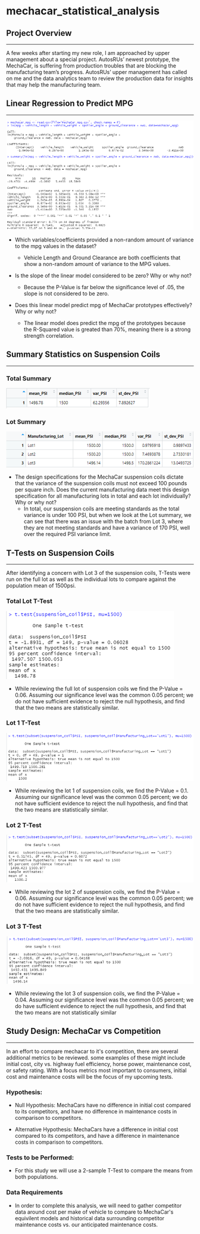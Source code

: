 # mechacar_statistical_analysis

## Project Overview
---
A few weeks after starting my new role, I am approached by upper management about a special project. AutosRUs’ newest prototype, the MechaCar, is suffering from production troubles that are blocking the manufacturing team’s progress. AutosRUs’ upper management has called on me and the data analytics team to review the production data for insights that may help the manufacturing team.


## Linear Regression to Predict MPG
---

![mechacar_lm](./images/mechacar_lm.PNG)

-   Which variables/coefficients provided a non-random amount of variance to the mpg values in the dataset?
    - Vehicle Length and Ground Clearance are both coefficients that show a non-random amount of variance to the MPG values.

-   Is the slope of the linear model considered to be zero? Why or why not?
    - Because the P-Value is far below the significance level of .05, the slope is not considered to be zero.

-   Does this linear model predict mpg of MechaCar prototypes effectively? Why or why not?
    - The linear model does predict the mpg of the prototypes because the R-Squared value is greated than 70%, meaning there is a strong strength correlation.

## Summary Statistics on Suspension Coils
---
### Total Summary
![coil_summary](./images/coil_summary.PNG)

### Lot Summary
![lot_summary](./images/lot_summary.PNG)


- The design specifications for the MechaCar suspension coils dictate that the variance of the suspension coils must not exceed 100 pounds per square inch. Does the current manufacturing data meet this design specification for all manufacturing lots in total and each lot individually? Why or why not?
    - In total, our suspension coils are meeting standards as the total variance is under 100 PSI, but when we look at the Lot summary, we can see that there was an issue with the batch from Lot 3, where they are not meeting standards and have a variance of 170 PSI, well over the required PSI variance limit.

## T-Tests on Suspension Coils
---
After identifying a concern with Lot 3 of the suspension coils, T-Tests were run on the full lot as well as the individual lots to compare against the population mean of 1500psi.


### Total Lot T-Test
![total_t_test](./images/total_t_test.PNG)

-   While reviewing the full lot of suspension coils we find the P-Value = 0.06. Assuming our significance level was the common 0.05 percent; we do not have sufficient evidence to reject the null hypothesis, and find that the two means are statistically similar.

### Lot 1 T-Test
![lot1_t_test](./images/lot1_t_test.PNG)

-   While reviewing the lot 1 of suspension coils, we find the P-Value = 0.1. Assuming our significance level was the common 0.05 percent; we do not have sufficient evidence to reject the null hypothesis, and find that the two means are statistically similar.

### Lot 2 T-Test
![lot2_t_test](./images/lot2_t_test.PNG)

-   While reviewing the lot 2 of suspension coils, we find the P-Value = 0.06. Assuming our significance level was the common 0.05 percent; we do not have sufficient evidence to reject the null hypothesis, and find that the two means are statistically similar.

### Lot 3 T-Test
![lot3_t_test](./images/lot3_t_test.PNG)

-   While reviewing the lot 3 of suspension coils, we find the P-Value = 0.04. Assuming our significance level was the common 0.05 percent; we do have sufficient evidence to reject the null hypothesis, and find that the two means are not statistically similar

## Study Design: MechaCar vs Competition
---
In an effort to compare mechacar to it's competition, there are several additional metrics to be reviewed. some examples of these might include initial cost, city vs. highway fuel efficiency, horse power, maintenance cost, or safety rating. With a focus metrics most important to consumers, initial cost and maintenance costs will be the focus of my upcoming tests.

### Hypothesis:

-   Null Hypothesis: MechaCars have no difference in initial cost compared to its competitors, and have no difference in maintenance costs in comparison to competitors.

-   Alternative Hypothesis: MechaCars have a difference in initial cost compared to its competitors, and have a difference in maintenance costs in comparison to competitors.

### Tests to be Performed:

-   For this study we will use a 2-sample T-Test to compare the means from both populations.

### Data Requirements

-   In order to complete this analysis, we will need to gather competitor data around cost per make of vehicle to compare to MechaCar's equivilent models and historical data surrounding competitor maintenance costs vs. our anticipated maintenance costs.

